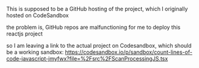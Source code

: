 This is supposed to be a GitHub hosting of the project, which I originally hosted on CodeSandbox

the problem is, GitHub repos are malfunctioning for me to deploy this reactjs project

so I am leaving a link to the actual project on Codesandbox, which should be a working sandbox:
https://codesandbox.io/p/sandbox/count-lines-of-code-javascript-jmyfwx?file=%2Fsrc%2FScanProcessingJS.tsx
